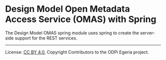 <!-- SPDX-License-Identifier: CC-BY-4.0 -->
<!-- Copyright Contributors to the ODPi Egeria project. -->

# Design Model Open Metadata Access Service (OMAS) with Spring

The Design Model OMAS spring module uses spring to create the server-side support for the REST services.

----
License: [CC BY 4.0](https://creativecommons.org/licenses/by/4.0/),
Copyright Contributors to the ODPi Egeria project.
